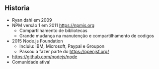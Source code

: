 ## Historia

- Ryan dahi em 2009
- NPM versão 1 em 2011 https://npmjs.org
    - Compartilhamento de bibliotecas
    - Grande mudança na manutenção e compartilhamento de codigos
- 2015 Node.js Foundation
    - Incluiu: IBM, Microsoft, Paypal e Groupon
    - Passou a fazer parte do https://openjsf.org/
- https://github.com/nodejs/node
- Comunidade ativa!